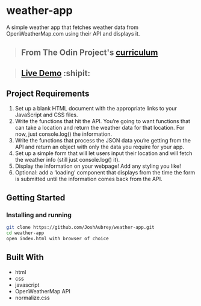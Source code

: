 # weather-app

A simple weather app that fetches weather data from OpenWeatherMap.com using their API and displays it.

> ## From The Odin Project's [curriculum](https://www.theodinproject.com/paths/full-stack-javascript/courses/javascript/lessons/weather-app)

> ## [Live Demo](https://joshaubrey.github.io/weather-app/) :shipit:

## Project Requirements

1. Set up a blank HTML document with the appropriate links to your JavaScript and CSS files.
2. Write the functions that hit the API. You’re going to want functions that can take a location and return the weather data for that location. For now, just console.log() the information.
3. Write the functions that process the JSON data you’re getting from the API and return an object with only the data you require for your app.
4. Set up a simple form that will let users input their location and will fetch the weather info (still just console.log() it).
5. Display the information on your webpage! Add any styling you like!
6. Optional: add a ‘loading’ component that displays from the time the form is submitted until the information comes back from the API.

## Getting Started

### Installing and running

```bash
git clone https://github.com/JoshAubrey/weather-app.git
cd weather-app
open index.html with browser of choice
```

## Built With

* html 
* css
* javascript
* OpenWeatherMap API
* normalize.css

